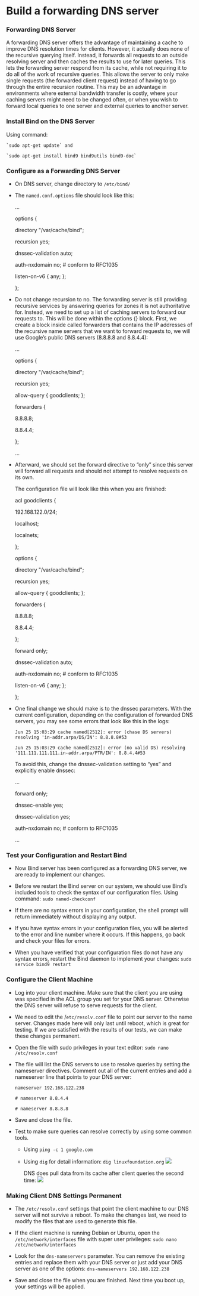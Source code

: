 # Build a forwarding DNS server

### Forwarding DNS Server

  A forwarding DNS server offers the advantage of maintaining a cache to improve DNS resolution times for clients. However, it actually does none of the recursive querying itself. Instead, it forwards all requests to an outside resolving server and then caches the results to use for later queries. This lets the forwarding server respond from its cache, while not requiring it to do all of the work of recursive queries. This allows the server to only make single requests (the forwarded client request) instead of having to go through the entire recursion routine. This may be an advantage in environments where external bandwidth transfer is costly, where your caching servers might need to be changed often, or when you wish to forward local queries to one server and external queries to another server.

### Install Bind on the DNS Server

  Using command: 
  
    `sudo apt-get update` and 
    
    `sudo apt-get install bind9 bind9utils bind9-doc`
    
### Configure as a Forwarding DNS Server

  - On DNS server, change directory to  `/etc/bind/`
  
  - The `named.conf.options` file should look like this:

    ...
    
    options {
      
       directory "/var/cache/bind";

       recursion yes;

       dnssec-validation auto;

       auth-nxdomain no;    # conform to RFC1035
              
       listen-on-v6 { any; };
       
    }; 
      
  - Do not change recursion to no. The forwarding server is still providing recursive services by answering queries for zones it is not authoritative for. Instead, we need to set up a list of caching servers to forward our requests to. This will be done within the options {} block. First, we create a block inside called forwarders that contains the IP addresses of the recursive name servers that we want to forward requests to, we will use Google’s public DNS servers (8.8.8.8 and 8.8.4.4):

    ...
    
    options {
      
       directory "/var/cache/bind";

       recursion yes;
              
       allow-query { goodclients; };

       forwarders {
       
       8.8.8.8;
           
       8.8.4.4;
       
       };
       
    ...
      
  - Afterward, we should set the forward directive to “only” since this server will forward all requests and should not attempt to resolve requests on its own.

    The configuration file will look like this when you are finished:

      acl goodclients {
      
       192.168.122.0/24;
              
       localhost;
              
       localnets;
      
      };

      options {
      
       directory "/var/cache/bind";

       recursion yes;
              
       allow-query { goodclients; };

       forwarders {
       
       8.8.8.8;
               
       8.8.4.4;
       
       };
       
       forward only;

       dnssec-validation auto;

       auth-nxdomain no;    # conform to RFC1035
              
       listen-on-v6 { any; };
       
      };
      
  - One final change we should make is to the dnssec parameters. With the current configuration, depending on the configuration of forwarded DNS servers, you may see some errors that look like this in the logs:

    `Jun 25 15:03:29 cache named[2512]: error (chase DS servers) resolving 'in-addr.arpa/DS/IN': 8.8.8.8#53`
    
    `Jun 25 15:03:29 cache named[2512]: error (no valid DS) resolving '111.111.111.111.in-addr.arpa/PTR/IN': 8.8.4.4#53`
    
    To avoid this, change the dnssec-validation setting to “yes” and explicitly enable dnssec:

      ...
      
      forward only;

      dnssec-enable yes;
      
      dnssec-validation yes;

      auth-nxdomain no;    # conform to RFC1035
      
      ...
      

### Test your Configuration and Restart Bind

   - Now Bind server has been configured as a forwarding DNS server, we are ready to implement our changes.

   - Before we restart the Bind server on our system, we should use Bind’s included tools to check the syntax of our configuration files. Using command: `sudo named-checkconf`
   
   - If there are no syntax errors in your configuration, the shell prompt will return immediately without displaying any output.

   - If you have syntax errors in your configuration files, you will be alerted to the error and line number where it occurs. If this happens, go back and check your files for errors.

   - When you have verified that your configuration files do not have any syntax errors, restart the Bind daemon to implement your changes: `sudo service bind9 restart`
   
### Configure the Client Machine

   - Log into your client machine. Make sure that the client you are using was specified in the ACL group you set for your DNS server. Otherwise the DNS server will refuse to serve requests for the client.

   - We need to edit the /`etc/resolv.conf` file to point our server to the name server. Changes made here will only last until reboot, which is great for testing. If we are satisfied with the results of our tests, we can make these changes permanent.

   - Open the file with sudo privileges in your text editor: `sudo nano /etc/resolv.conf`
   
   - The file will list the DNS servers to use to resolve queries by setting the nameserver directives. Comment out all of the current entries and add a nameserver line that points to your DNS server:

         nameserver 192.168.122.238
   
         # nameserver 8.8.4.4
   
         # nameserver 8.8.8.8
   
   - Save and close the file.

   - Test to make sure queries can resolve correctly by using some common tools.

      - Using `ping -c 1 google.com`
      - Using `dig` for detail information: `dig linuxfoundation.org`
        ![](https://github.com/bizflycloud/internship-0719/blob/master/TD_Git/PIC/23.png)  
        
        DNS does pull data from its cache after client queries the second time: 
        ![](https://github.com/bizflycloud/internship-0719/blob/master/TD_Git/PIC/24.png)  

### Making Client DNS Settings Permanent

   - The `/etc/resolv.conf` settings that point the client machine to our DNS server will not survive a reboot. To make the changes last, we need to modify the files that are used to generate this file.

   - If the client machine is running Debian or Ubuntu, open the `/etc/network/interfaces` file with super user privileges: `sudo nano /etc/network/interfaces`
   
   - Look for the `dns-nameservers` parameter. You can remove the existing entries and replace them with your DNS server or just add your DNS server as one of the options: `dns-nameservers 192.168.122.238`
   
   - Save and close the file when you are finished. Next time you boot up, your settings will be applied.

